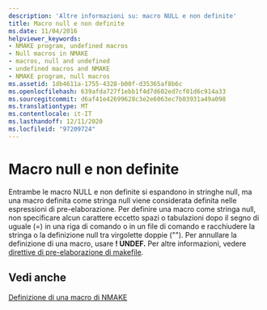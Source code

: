 ```yaml
---
description: 'Altre informazioni su: macro NULL e non definite'
title: Macro null e non definite
ms.date: 11/04/2016
helpviewer_keywords:
- NMAKE program, undefined macros
- Null macros in NMAKE
- macros, null and undefined
- undefined macros and NMAKE
- NMAKE program, null macros
ms.assetid: 1db4611a-1755-4328-b00f-d35365af8b6c
ms.openlocfilehash: 639afda727f1ebb1f4d7d602ed7cf01d6c914a33
ms.sourcegitcommit: d6af41e42699628c3e2e6063ec7b03931a49a098
ms.translationtype: MT
ms.contentlocale: it-IT
ms.lasthandoff: 12/11/2020
ms.locfileid: "97209724"
---
```

# <a name="null-and-undefined-macros"></a>Macro null e non definite

Entrambe le macro NULL e non definite si espandono in stringhe null, ma una macro definita come stringa null viene considerata definita nelle espressioni di pre-elaborazione. Per definire una macro come stringa null, non specificare alcun carattere eccetto spazi o tabulazioni dopo il segno di uguale (=) in una riga di comando o in un file di comando e racchiudere la stringa o la definizione null tra virgolette doppie (""). Per annullare la definizione di una macro, usare **! UNDEF.** Per altre informazioni, vedere [direttive di pre-elaborazione di makefile](makefile-preprocessing-directives.md).

## <a name="see-also"></a>Vedi anche

[Definizione di una macro di NMAKE](defining-an-nmake-macro.md)
